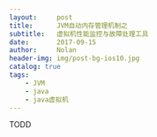 ```yaml
---
layout:     post
title:      JVM自动内存管理机制之
subtitle:   虚拟机性能监控与故障处理工具
date:       2017-09-15
author:     Nolan
header-img: img/post-bg-ios10.jpg
catalog: true
tags:
    - JVM
    - java
    - java虚拟机
---
```


TODD



